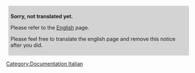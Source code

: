<div style="background-color:lightgrey;margin:6px;padding:6px;">

**Sorry, not translated yet.**

Please refer to the [English](ACL_and_Groups_English "wikilink") page.

Please feel free to translate the english page and remove this notice
after you did.

</div>

[Category:Documentation
Italian](Category:Documentation_Italian "wikilink")